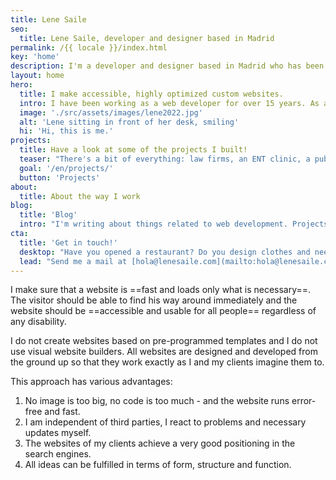 ```yaml
---
title: Lene Saile
seo:
  title: Lene Saile, developer and designer based in Madrid
permalink: /{{ locale }}/index.html
key: 'home'
description: I'm a developer and designer based in Madrid who has been building for the web professionally since 2008. I make accessible, highly optimized custom websites.
layout: home
hero:
  title: I make accessible, highly optimized custom websites.
  intro: I have been working as a web developer for over 15 years. As a freelancer and on behalf of agencies I have developed and designed countless websites for small and medium-sized enterprises, freelancers, individuals, associations and foundations. I mainly work with the Jamstack architecture and Wordpress.
  image: './src/assets/images/lene2022.jpg'
  alt: 'Lene sitting in front of her desk, smiling'
  hi: 'Hi, this is me.'
projects:
  title: Have a look at some of the projects I built!
  teaser: "There's a bit of everything: law firms, an ENT clinic, a public school, a cultural foundation, music groups..."
  goal: '/en/projects/'
  button: 'Projects'
about:
  title: About the way I work
blog:
  title: 'Blog'
  intro: "I'm writing about things related to web development. Projects, approaches and observations, things I have learned or consider important."
cta:
  title: 'Get in touch!'
  desktop: "Have you opened a restaurant? Do you design clothes and need a shop? Are you a coach? An actress, actor, singer? Have you set A cousin made you a website 10 years ago and it's going badly?..."
  lead: "Send me a mail at [hola@lenesaile.com](mailto:hola@lenesaile.com) and tell me about your project, opportunities or whatever you have in mind! I'm always up for a chat."
---
```


I make sure that a website is ==fast and loads only what is necessary==. The visitor should be able to find his way around immediately and the website should be ==accessible and usable for all people== regardless of any disability.

I do not create websites based on pre-programmed templates and I do not use visual website builders. All websites are designed and developed from the ground up so that they work exactly as I and my clients imagine them to.

This approach has various advantages:

1. No image is too big, no code is too much - and the website runs error-free and fast.
2. I am independent of third parties, I react to problems and necessary updates myself.
3. The websites of my clients achieve a very good positioning in the search engines.
4. All ideas can be fulfilled in terms of form, structure and function.
